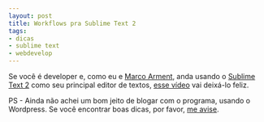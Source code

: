 ```yaml
---
layout: post
title: Workflows pra Sublime Text 2
tags:
- dicas
- sublime text
- webdevelop
---
```


Se você é developer e, como eu e [Marco Arment](http://www.marco.org/2012/08/10/next-text-editor), anda usando o [Sublime Text 2](http://www.sublimetext.com/2) como seu principal editor de textos, [esse vídeo](http://tarantsov.com/blog/2012/02/sublime-text-workflow-that-beats-coda-and-espresso/) vai deixá-lo feliz.

PS - Ainda não achei um bom jeito de blogar com o programa, usando o Wordpress. Se você encontrar boas dicas, por favor, [me avise](http://www.caosordenado.com/contato).

